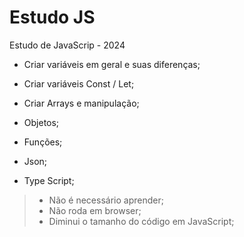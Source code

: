 # Estudo JS
Estudo de JavaScrip - 2024

- Criar variáveis em geral e suas diferenças;
- Criar variáveis Const / Let;
- Criar Arrays e manipulação;
- Objetos;
- Funções;
- Json;
  
- Type Script;
> - Não é necessário aprender;
> - Não roda em browser;
> - Diminui o tamanho do código em JavaScript;
